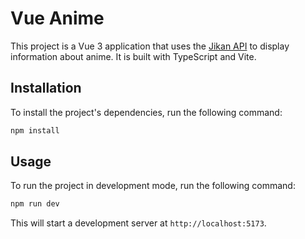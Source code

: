 # Vue Anime

This project is a Vue 3 application that uses the [Jikan API](https://jikan.moe/) to display information about anime. It is built with TypeScript and Vite.

## Installation

To install the project's dependencies, run the following command:

```bash
npm install
```

## Usage

To run the project in development mode, run the following command:

```bash
npm run dev
```

This will start a development server at `http://localhost:5173`.
